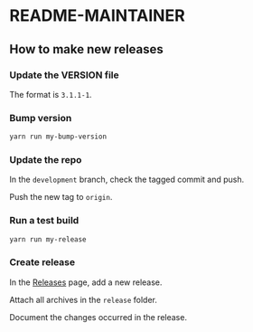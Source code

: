 # README-MAINTAINER

## How to make new releases

### Update the VERSION file

The format is `3.1.1-1`.

### Bump version

```sh
yarn run my-bump-version
```

### Update the repo

In the `development` branch, check the tagged commit and push.

Push the new tag to `origin`.

### Run a test build

```sh
yarn run my-release
```

### Create release

In the [Releases](https://github.com/cronica-it/docusaurus-fork/releases) page, add a new release.

Attach all archives in the `release` folder.

Document the changes occurred in the release.
